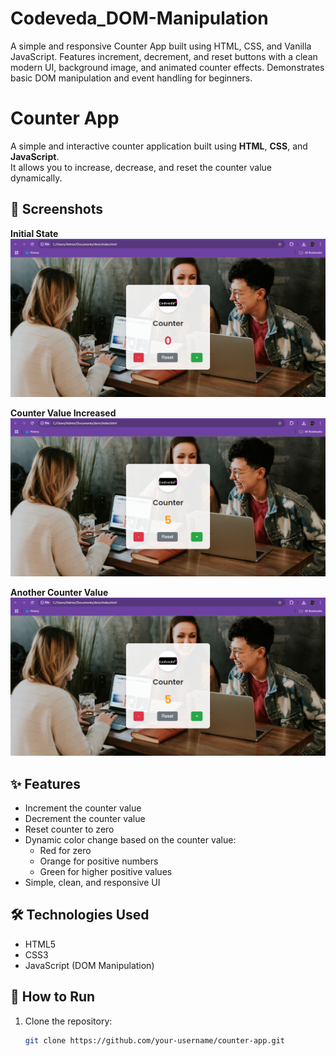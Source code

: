 # Codeveda_DOM-Manipulation
A simple and responsive Counter App built using HTML, CSS, and Vanilla JavaScript. Features increment, decrement, and reset buttons with a clean modern UI, background image, and animated counter effects. Demonstrates basic DOM manipulation and event handling for beginners.

# Counter App

A simple and interactive counter application built using **HTML**, **CSS**, and **JavaScript**.  
It allows you to increase, decrease, and reset the counter value dynamically.

## 📸 Screenshots

**Initial State**
![Counter Initial State](https://github.com/akhileshchaubey51/Codeveda_DOM-Manipulation/blob/main/dom/Screenshot1.png)

**Counter Value Increased**
![Counter Increased](https://github.com/akhileshchaubey51/Codeveda_DOM-Manipulation/blob/main/dom/Screenshot2.png)

**Another Counter Value**
![Counter Another Value](https://github.com/akhileshchaubey51/Codeveda_DOM-Manipulation/blob/main/dom/Screenshot2.png)
## ✨ Features

- Increment the counter value
- Decrement the counter value
- Reset counter to zero
- Dynamic color change based on the counter value:
  - Red for zero
  - Orange for positive numbers
  - Green for higher positive values
- Simple, clean, and responsive UI

## 🛠️ Technologies Used

- HTML5
- CSS3
- JavaScript (DOM Manipulation)

## 🚀 How to Run

1. Clone the repository:
   ```bash
   git clone https://github.com/your-username/counter-app.git
